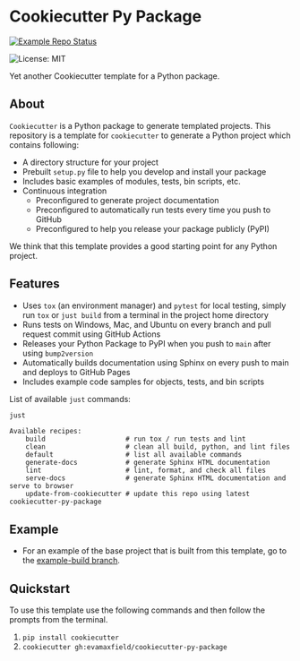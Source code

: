 # Cookiecutter Py Package

[![Example Repo Status](https://github.com/evamaxfield/cookiecutter-py-package/workflows/Generate%20and%20Test%20Example%20Repo/badge.svg)](https://github.com/evamaxfield/cookiecutter-py-package/tree/example-build)

![License: MIT](https://img.shields.io/badge/License-MIT-blue.svg)

Yet another Cookiecutter template for a Python package.

## About

`Cookiecutter` is a Python package to generate templated projects.
This repository is a template for `cookiecutter` to generate a Python project which
contains following:

-   A directory structure for your project
-   Prebuilt `setup.py` file to help you develop and install your package
-   Includes basic examples of modules, tests, bin scripts, etc.
-   Continuous integration
    -   Preconfigured to generate project documentation
    -   Preconfigured to automatically run tests every time you push to GitHub
    -   Preconfigured to help you release your package publicly (PyPI)

We think that this template provides a good starting point for any Python project.

## Features

-   Uses `tox` (an environment manager) and `pytest` for local testing, simply run `tox`
    or `just build` from a terminal in the project home directory
-   Runs tests on Windows, Mac, and Ubuntu on every branch and pull request commit using
    GitHub Actions
-   Releases your Python Package to PyPI when you push to `main` after using
    `bump2version`
-   Automatically builds documentation using Sphinx on every push to main and deploys
    to GitHub Pages
-   Includes example code samples for objects, tests, and bin scripts

List of available `just` commands:
```bash
just
```
```
Available recipes:
    build                    # run tox / run tests and lint
    clean                    # clean all build, python, and lint files
    default                  # list all available commands
    generate-docs            # generate Sphinx HTML documentation
    lint                     # lint, format, and check all files
    serve-docs               # generate Sphinx HTML documentation and serve to browser
    update-from-cookiecutter # update this repo using latest cookiecutter-py-package
```

## Example

-   For an example of the base project that is built from this template, go to the
    [example-build branch](https://github.com/evamaxfield/cookiecutter-py-package/tree/example-build).

## Quickstart

To use this template use the following commands and then follow the prompts from the
terminal.

1. `pip install cookiecutter`
2. `cookiecutter gh:evamaxfield/cookiecutter-py-package`
